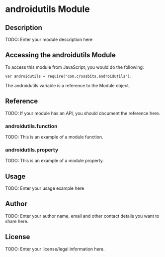 # androidutils Module

## Description

TODO: Enter your module description here

## Accessing the androidutils Module

To access this module from JavaScript, you would do the following:

    var androidutils = require("com.crossbits.androidutils");

The androidutils variable is a reference to the Module object.

## Reference

TODO: If your module has an API, you should document
the reference here.

### androidutils.function

TODO: This is an example of a module function.

### androidutils.property

TODO: This is an example of a module property.

## Usage

TODO: Enter your usage example here

## Author

TODO: Enter your author name, email and other contact
details you want to share here.

## License

TODO: Enter your license/legal information here.
